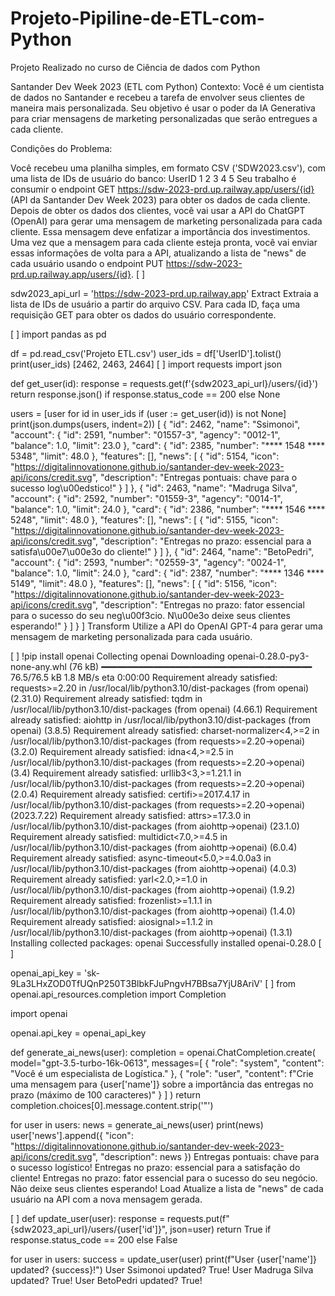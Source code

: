 # Projeto-Pipiline-de-ETL-com-Python
Projeto Realizado no curso de Ciência de dados com Python



Santander Dev Week 2023 (ETL com Python)
Contexto: Você é um cientista de dados no Santander e recebeu a tarefa de envolver seus clientes de maneira mais personalizada. Seu objetivo é usar o poder da IA Generativa para criar mensagens de marketing personalizadas que serão entregues a cada cliente.

Condições do Problema:

Você recebeu uma planilha simples, em formato CSV ('SDW2023.csv'), com uma lista de IDs de usuário do banco:
UserID
1
2
3
4
5
Seu trabalho é consumir o endpoint GET https://sdw-2023-prd.up.railway.app/users/{id} (API da Santander Dev Week 2023) para obter os dados de cada cliente.
Depois de obter os dados dos clientes, você vai usar a API do ChatGPT (OpenAI) para gerar uma mensagem de marketing personalizada para cada cliente. Essa mensagem deve enfatizar a importância dos investimentos.
Uma vez que a mensagem para cada cliente esteja pronta, você vai enviar essas informações de volta para a API, atualizando a lista de "news" de cada usuário usando o endpoint PUT https://sdw-2023-prd.up.railway.app/users/{id}.
[ ]


sdw2023_api_url = 'https://sdw-2023-prd.up.railway.app'
Extract
Extraia a lista de IDs de usuário a partir do arquivo CSV. Para cada ID, faça uma requisição GET para obter os dados do usuário correspondente.

[ ]
import pandas as pd

df = pd.read_csv('Projeto ETL.csv')
user_ids = df['UserID'].tolist()
print(user_ids)
[2462, 2463, 2464]
[ ]
import requests
import json

def get_user(id):
  response = requests.get(f'{sdw2023_api_url}/users/{id}')
  return response.json() if response.status_code == 200 else None

users = [user for id in user_ids if (user := get_user(id)) is not None]
print(json.dumps(users, indent=2))
[
  {
    "id": 2462,
    "name": "Ssimonoi",
    "account": {
      "id": 2591,
      "number": "01557-3",
      "agency": "0012-1",
      "balance": 1.0,
      "limit": 23.0
    },
    "card": {
      "id": 2385,
      "number": "**** 1548 **** 5348",
      "limit": 48.0
    },
    "features": [],
    "news": [
      {
        "id": 5154,
        "icon": "https://digitalinnovationone.github.io/santander-dev-week-2023-api/icons/credit.svg",
        "description": "Entregas pontuais: chave para o sucesso log\u00edstico!"
      }
    ]
  },
  {
    "id": 2463,
    "name": "Madruga Silva",
    "account": {
      "id": 2592,
      "number": "01559-3",
      "agency": "0014-1",
      "balance": 1.0,
      "limit": 24.0
    },
    "card": {
      "id": 2386,
      "number": "**** 1546 **** 5248",
      "limit": 48.0
    },
    "features": [],
    "news": [
      {
        "id": 5155,
        "icon": "https://digitalinnovationone.github.io/santander-dev-week-2023-api/icons/credit.svg",
        "description": "Entregas no prazo: essencial para a satisfa\u00e7\u00e3o do cliente!"
      }
    ]
  },
  {
    "id": 2464,
    "name": "BetoPedri",
    "account": {
      "id": 2593,
      "number": "02559-3",
      "agency": "0024-1",
      "balance": 1.0,
      "limit": 24.0
    },
    "card": {
      "id": 2387,
      "number": "**** 1346 **** 5149",
      "limit": 48.0
    },
    "features": [],
    "news": [
      {
        "id": 5156,
        "icon": "https://digitalinnovationone.github.io/santander-dev-week-2023-api/icons/credit.svg",
        "description": "Entregas no prazo: fator essencial para o sucesso do seu neg\u00f3cio. N\u00e3o deixe seus clientes esperando!"
      }
    ]
  }
]
Transform
Utilize a API do OpenAI GPT-4 para gerar uma mensagem de marketing personalizada para cada usuário.

[ ]
!pip install openai
Collecting openai
  Downloading openai-0.28.0-py3-none-any.whl (76 kB)
     ━━━━━━━━━━━━━━━━━━━━━━━━━━━━━━━━━━━━━━━━ 76.5/76.5 kB 1.8 MB/s eta 0:00:00
Requirement already satisfied: requests>=2.20 in /usr/local/lib/python3.10/dist-packages (from openai) (2.31.0)
Requirement already satisfied: tqdm in /usr/local/lib/python3.10/dist-packages (from openai) (4.66.1)
Requirement already satisfied: aiohttp in /usr/local/lib/python3.10/dist-packages (from openai) (3.8.5)
Requirement already satisfied: charset-normalizer<4,>=2 in /usr/local/lib/python3.10/dist-packages (from requests>=2.20->openai) (3.2.0)
Requirement already satisfied: idna<4,>=2.5 in /usr/local/lib/python3.10/dist-packages (from requests>=2.20->openai) (3.4)
Requirement already satisfied: urllib3<3,>=1.21.1 in /usr/local/lib/python3.10/dist-packages (from requests>=2.20->openai) (2.0.4)
Requirement already satisfied: certifi>=2017.4.17 in /usr/local/lib/python3.10/dist-packages (from requests>=2.20->openai) (2023.7.22)
Requirement already satisfied: attrs>=17.3.0 in /usr/local/lib/python3.10/dist-packages (from aiohttp->openai) (23.1.0)
Requirement already satisfied: multidict<7.0,>=4.5 in /usr/local/lib/python3.10/dist-packages (from aiohttp->openai) (6.0.4)
Requirement already satisfied: async-timeout<5.0,>=4.0.0a3 in /usr/local/lib/python3.10/dist-packages (from aiohttp->openai) (4.0.3)
Requirement already satisfied: yarl<2.0,>=1.0 in /usr/local/lib/python3.10/dist-packages (from aiohttp->openai) (1.9.2)
Requirement already satisfied: frozenlist>=1.1.1 in /usr/local/lib/python3.10/dist-packages (from aiohttp->openai) (1.4.0)
Requirement already satisfied: aiosignal>=1.1.2 in /usr/local/lib/python3.10/dist-packages (from aiohttp->openai) (1.3.1)
Installing collected packages: openai
Successfully installed openai-0.28.0
[ ]

openai_api_key = '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'
[ ]
from openai.api_resources.completion import Completion

import openai

openai.api_key = openai_api_key

def generate_ai_news(user):
  completion = openai.ChatCompletion.create(
  model="gpt-3.5-turbo-16k-0613",
  messages=[
      {
          "role": "system",
          "content": "Você é um especialista de Logística."
      },
      {
          "role": "user",
          "content": f"Crie uma mensagem para {user['name']} sobre a importância das entregas no prazo (máximo de 100 caracteres)"
      }
    ]
  )
  return completion.choices[0].message.content.strip('\"')

for user in users:
  news = generate_ai_news(user)
  print(news)
  user['news'].append({
      "icon": "https://digitalinnovationone.github.io/santander-dev-week-2023-api/icons/credit.svg",
      "description": news
  })
Entregas pontuais: chave para o sucesso logístico!
Entregas no prazo: essencial para a satisfação do cliente!
Entregas no prazo: fator essencial para o sucesso do seu negócio. Não deixe seus clientes esperando!
Load
Atualize a lista de "news" de cada usuário na API com a nova mensagem gerada.

[ ]
def update_user(user):
  response = requests.put(f"{sdw2023_api_url}/users/{user['id']}", json=user)
  return True if response.status_code == 200 else False

for user in users:
  success = update_user(user)
  print(f"User {user['name']} updated? {success}!")
User Ssimonoi updated? True!
User Madruga Silva updated? True!
User BetoPedri updated? True!

